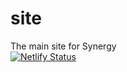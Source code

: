 # site
The main site for Synergy<br>
[![Netlify Status](https://api.netlify.com/api/v1/badges/a7ba8794-f631-4a18-bdc7-d2d2f3e09d93/deploy-status)](https://app.netlify.com/sites/comingsoonsynergy/deploys)
